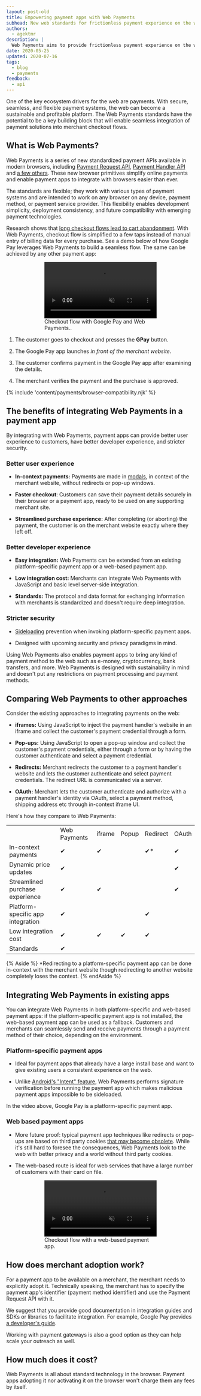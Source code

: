 ```yaml
---
layout: post-old
title: Empowering payment apps with Web Payments
subhead: New web standards for frictionless payment experience on the web.
authors:
  - agektmr
description: |
  Web Payments aims to provide frictionless payment experience on the web. Learn how it works, its benefits, and get ready to integrate your payment app with Web Payments.
date: 2020-05-25
updated: 2020-07-16
tags:
  - blog
  - payments
feedback:
  - api
---
```


One of the key ecosystem drivers for the web are payments. With secure,
seamless, and flexible payment systems, the web can become a sustainable and
profitable platform. The Web Payments standards have the potential to be a key
building block that will enable seamless integration of payment solutions into
merchant checkout flows.

## What is Web Payments?

Web Payments is a series of new standardized payment APIs available in modern
browsers, including [Payment Request
API](https://www.w3.org/TR/payment-request/), [Payment Handler
API](https://www.w3.org/TR/payment-handler/) and [a few
others](https://www.w3.org/Payments/WG/charter-201912.html#scope). These new
browser primitives simplify online payments and enable payment apps to integrate
with browsers easier than ever.

The standards are flexible; they work with various types of payment systems and
are intended to work on any browser on any device, payment method, or payment
service provider. This flexibility enables development simplicity, deployment
consistency, and future compatibility with emerging payment technologies.

Research shows that [long checkout flows lead to cart
abandonment](https://baymard.com/blog/checkout-flow-average-form-fields). With
Web Payments, checkout flow is simplified to a few taps instead of manual entry
of billing data for every purchase. See a demo below of how Google Pay leverages
Web Payments to build a seamless flow. The same can be achieved by any other
payment app:

<figure class="w-figure" style="width:300px; margin:auto;">
  <video controls autoplay loop muted class="w-screenshot">
    <source src="https://storage.googleapis.com/web-dev-assets/payments/native-payment-app.webm" type="video/webm">
    <source src="https://storage.googleapis.com/web-dev-assets/payments/native-payment-app.mp4" type="video/mp4">
  </video>
  <figcaption class="w-figcaption">Checkout flow with Google Pay and Web Payments.</a>.
  </figcaption>
</figure>

1. The customer goes to checkout and presses the **GPay** button.

2. The Google Pay app launches *in front of the merchant website*.

3. The customer confirms payment in the Google Pay app after examining the
   details.

4. The merchant verifies the payment and the purchase is approved.

{% include 'content/payments/browser-compatibility.njk' %}

## The benefits of integrating Web Payments in a payment app

By integrating with Web Payments, payment apps can provide better user
experience to customers, have better developer experience, and stricter
security.

### Better user experience

* **In-context payments:** Payments are made in
  [modals](https://material.io/components/sheets-bottom), in context of the
  merchant website, without redirects or pop-up windows.

* **Faster checkout**: Customers can save their payment details securely in
  their browser or a payment app, ready to be used on any supporting merchant site.

* **Streamlined purchase experience:** After completing (or aborting) the
  payment, the customer is on the merchant website exactly where they left off.

### Better developer experience

* **Easy integration:** Web Payments can be extended from an existing platform-specific
  payment app or a web-based payment app.

* **Low integration cost:** Merchants can integrate Web Payments with JavaScript
  and basic level server-side integration.

* **Standards:** The protocol and data format for exchanging information with
  merchants is standardized and doesn't require deep integration.

###  Stricter security

* [Sideloading](https://en.wikipedia.org/wiki/Sideloading) prevention when
  invoking platform-specific payment apps.

* Designed with upcoming security and privacy paradigms in mind.

Using Web Payments also enables payment apps to bring any kind of payment method
to the web such as e-money, cryptocurrency, bank transfers, and more. Web
Payments is designed with sustainability in mind and doesn't put any
restrictions on payment processing and payment methods.

##  Comparing Web Payments to other approaches

Consider the existing approaches to integrating payments on the web:

* **iframes:** Using JavaScript to inject the payment handler's website in an
  iframe and collect the customer's payment credential through a form.

* **Pop-ups:** Using JavaScript to open a pop-up window and collect the
  customer's payment credentials, either through a form or by having the
  customer authenticate and select a payment credential.

* **Redirects:** Merchant redirects the customer to a payment handler's website
  and lets the customer authenticate and select payment credentials. The
  redirect URL is communicated via a server.

* **OAuth:** Merchant lets the customer authenticate and authorize with a
  payment handler's identity via OAuth, select a payment method, shipping
  address etc through in-context iframe UI.

Here's how they compare to Web Payments:

<div class="w-table-wrapper">
  <table>
    <tr>
      <td></td>
      <td>Web Payments</td>
      <td>iframe</td>
      <td>Popup</td>
      <td>Redirect</td>
      <td>OAuth</td>
    </tr>
    <tr>
      <td>In-context payments</td>
      <td>✔</td>
      <td>✔</td>
      <td></td>
      <td>✔*</td>
      <td>✔</td>
    </tr>
    <tr>
      <td>Dynamic price updates</td>
      <td>✔</td>
      <td></td>
      <td></td>
      <td></td>
      <td>✔</td>
    </tr>
    <tr>
      <td>Streamlined purchase experience</td>
      <td>✔</td>
      <td>✔</td>
      <td></td>
      <td></td>
      <td>✔</td>
    </tr>
    <tr>
      <td>Platform-specific app integration</td>
      <td>✔</td>
      <td></td>
      <td></td>
      <td>✔</td>
      <td></td>
    </tr>
    <tr>
      <td>Low integration cost</td>
      <td>✔</td>
      <td>✔</td>
      <td>✔</td>
      <td>✔</td>
      <td></td>
    </tr>
    <tr>
      <td>Standards</td>
      <td>✔</td>
      <td></td>
      <td></td>
      <td></td>
      <td></td>
    </tr>
  </table>
</div>

{% Aside %} *Redirecting to a platform-specific payment app can be done in-context with the
merchant website though redirecting to another website completely loses the
context. {% endAside %}

##  Integrating Web Payments in existing apps

You can integrate Web Payments in both platform-specific and web-based payment apps: if the
platform-specific payment app is not installed, the web-based payment app can be used as a
fallback. Customers and merchants can seamlessly send and receive payments
through a payment method of their choice, depending on the environment.

###  Platform-specific payment apps

* Ideal for payment apps that already have a large install base and want to give
  existing users a consistent experience on the web.

* Unlike [Android's "Intent"
  feature](https://developer.android.com/guide/components/intents-filters), Web
  Payments performs signature verification before running the payment app which
  makes malicious payment apps impossible to be sideloaded.

In the video above, Google Pay is a platform-specific payment app.

###  Web based payment apps

* More future proof: typical payment app techniques like redirects or pop-ups
  are based on third party cookies [that may become
  obsolete](https://blog.chromium.org/2020/01/building-more-private-web-path-towards.html).
  While it's still hard to foresee the consequences, Web Payments look to the
  web with better privacy and a world without third party cookies.

* The web-based route is ideal for web services that have a large number of
  customers with their card on file.

<figure class="w-figure" style="width:300px; margin:auto;">
  <video controls autoplay loop muted class="w-screenshot">
    <source src="https://storage.googleapis.com/web-dev-assets/payments/web-based-payment-app.webm" type="video/webm">
    <source src="https://storage.googleapis.com/web-dev-assets/payments/web-based-payment-app.mp4" type="video/mp4">
  </video>
  <figcaption class="w-figcaption">
    Checkout flow with a web-based payment app.
  </figcaption>
</figure>


##  How does merchant adoption work?

For a payment app to be available on a merchant, the merchant needs to
explicitly adopt it. Technically speaking, the merchant has to specify the
payment app's identifier (payment method identifier) and use the Payment Request
API with it.

We suggest that you provide good documentation in integration guides and SDKs or
libraries to facilitate integration. For example, Google Pay provides [a
developer's guide](https://developers.google.com/pay/api/web/overview).

Working with payment gateways is also a good option as they can help scale your
outreach as well.

##  How much does it cost?

Web Payments is all about standard technology in the browser. Payment apps
adopting it nor activating it on the browser won't charge them any fees by
itself.